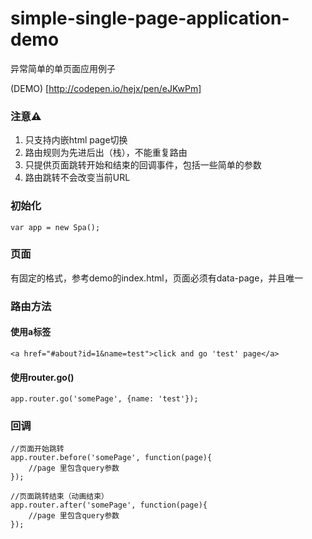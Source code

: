 # simple-single-page-application-demo
异常简单的单页面应用例子

(DEMO) [http://codepen.io/hejx/pen/eJKwPm]

### 注意⚠️
1. 只支持内嵌html page切换
2. 路由规则为先进后出（栈），不能重复路由
3. 只提供页面跳转开始和结束的回调事件，包括一些简单的参数
4. 路由跳转不会改变当前URL

### 初始化

````
var app = new Spa();
````

### 页面 

有固定的格式，参考demo的index.html，页面必须有data-page，并且唯一

### 路由方法

#### 使用a标签

```
<a href="#about?id=1&name=test">click and go 'test' page</a>
```

#### 使用router.go()

```
app.router.go('somePage', {name: 'test'});
```

### 回调

```
//页面开始跳转
app.router.before('somePage', function(page){
    //page 里包含query参数
});

//页面跳转结束（动画结束）
app.router.after('somePage', function(page){
    //page 里包含query参数
});
```
